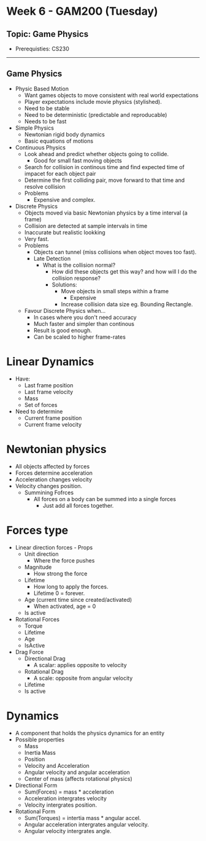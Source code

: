 # Week 6 - GAM200 (Tuesday)
## Topic: Game Physics
- Prerequisties: CS230
---
## Game Physics
- Physic Based Motion
  - Want games objects to move consistent with real world expectations
  - Player expectations include movie physics (stylished).
  - Need to be stable
  - Need to be deterministic (predictable and reproducable)
  - Needs to be fast
- Simple Physics
  - Newtonian rigid body dynamics
  - Basic equations of motions
- Continuous Physics
  - Look ahead and predict whether objects going to collide.
    - Good for small fast moving objects
  - Search for collision in continous time and find expected time of impacet for each object pair
  - Determine the first colliding pair, move forward to that time and resolve collision
  - Problems
    - Expensive and complex.
- Discrete Physics
  - Objects moved via basic Newtonian physics by a time interval (a frame)
  - Collision are detected at sample intervals in time
  - Inaccurate but realistic lookking
  - Very fast.
  - Problems
    - Objects can tunnel (miss collisions when object moves too fast).
    - Late Detection
      - What is the collision normal?
        - How did these objects get this way? and how will I do the collision response?
        - Solutions:
          - Move objects in small steps within a frame
            - Expensive
          - Increase collision data size eg. Bounding Rectangle.
  - Favour Discrete Physics when...
    - In cases where you don't need accuracy
    - Much faster and simpler than continous
    - Result is good enough.
    - Can be scaled to higher frame-rates

# Linear Dynamics
- Have:
  - Last frame position
  - Last frame velocity
  - Mass
  - Set of forces
- Need to determine
    - Current frame position
    - Current frame velocity

# Newtonian physics
- All objects affected by forces
- Forces determine acceleration
- Acceleration changes velocity
- Velocity changes position.
  - Summining Fofrces
    - All forces on a body can be summed into a single forces
      - Just add all forces together.

# Forces type
- Linear direction forces - Props
  - Unit direction
    - Where the force pushes
  - Magnitude
    - How strong the force
  - Lifetime
    - How long to apply the forces.
    - Lifetime 0 = forever.
  - Age (current time since created/activated)
    - When activated, age = 0
  - Is active
- Rotational Forces
  - Torque
  - Lifetime
  - Age
  - IsActive
- Drag Force
  - Directional Drag
    - A scalar: applies opposite to velocity
  - Rotational Drag
    - A scale: opposite from angular velocity
  - Lifetime
  - Is active

# Dynamics
- A component that holds the physics dynamics for an entity
- Possible properties
  - Mass
  - Inertia Mass
  - Position
  - Velocity and Acceleration
  - Angular velocity and angular acceleration
  - Center of mass (affects rotational physics)
- Directional Form
  - Sum(Forces) = mass * acceleration
  - Acceleration intergrates velocity
  - Velocity intergrates position.
- Rotational Form
  - Sum(Torques) = intertia mass * angular accel.
  - Angular acceleration intergrates angular velocity.
  - Angular velocity intergrates angle.
